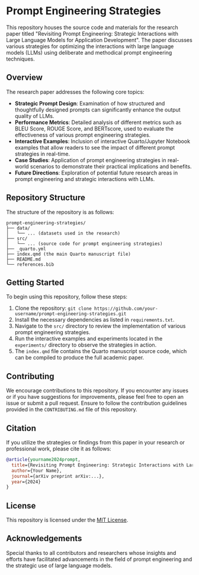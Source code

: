 # Prompt Engineering Strategies

This repository houses the source code and materials for the research paper titled "Revisiting Prompt Engineering: Strategic Interactions with Large Language Models for Application Development". The paper discusses various strategies for optimizing the interactions with large language models (LLMs) using deliberate and methodical prompt engineering techniques.

## Overview

The research paper addresses the following core topics:

- **Strategic Prompt Design**: Examination of how structured and thoughtfully designed prompts can significantly enhance the output quality of LLMs.
- **Performance Metrics**: Detailed analysis of different metrics such as BLEU Score, ROUGE Score, and BERTscore, used to evaluate the effectiveness of various prompt engineering strategies.
- **Interactive Examples**: Inclusion of interactive Quarto/Jupyter Notebook examples that allow readers to see the impact of different prompt strategies in real-time.
- **Case Studies**: Application of prompt engineering strategies in real-world scenarios to demonstrate their practical implications and benefits.
- **Future Directions**: Exploration of potential future research areas in prompt engineering and strategic interactions with LLMs.

## Repository Structure

The structure of the repository is as follows:

```
prompt-engineering-strategies/
├── data/
│   └── ... (datasets used in the research)
├── src/
│   └── ... (source code for prompt engineering strategies)
├── _quarto.yml
├── index.qmd (the main Quarto manuscript file)
├── README.md
└── references.bib
```

## Getting Started

To begin using this repository, follow these steps:

1. Clone the repository: `git clone https://github.com/your-username/prompt-engineering-strategies.git`
2. Install the necessary dependencies as listed in `requirements.txt`.
3. Navigate to the `src/` directory to review the implementation of various prompt engineering strategies.
4. Run the interactive examples and experiments located in the `experiments/` directory to observe the strategies in action.
5. The `index.qmd` file contains the Quarto manuscript source code, which can be compiled to produce the full academic paper.

## Contributing

We encourage contributions to this repository. If you encounter any issues or if you have suggestions for improvements, please feel free to open an issue or submit a pull request. Ensure to follow the contribution guidelines provided in the `CONTRIBUTING.md` file of this repository.

## Citation

If you utilize the strategies or findings from this paper in your research or professional work, please cite it as follows:

```bibtex
@article{yourname2024prompt,
  title={Revisiting Prompt Engineering: Strategic Interactions with Large Language Models for Application Development},
  author={Your Name},
  journal={arXiv preprint arXiv:...},
  year={2024}
}
```

## License

This repository is licensed under the [MIT License](LICENSE).

## Acknowledgements

Special thanks to all contributors and researchers whose insights and efforts have facilitated advancements in the field of prompt engineering and the strategic use of large language models.

